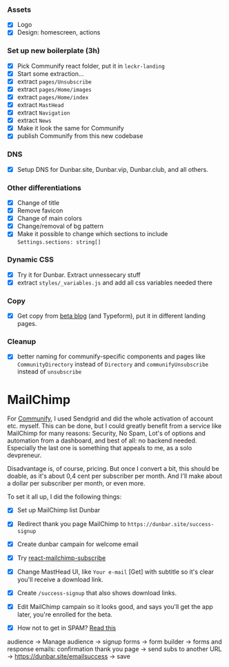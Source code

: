 
### Assets

- [x] Logo
- [x] Design: homescreen, actions

### Set up new boilerplate (3h)

- [x] Pick Communify react folder, put it in `leckr-landing`
- [x] Start some extraction...
- [x] extract `pages/Unsubscribe`
- [x] extract `pages/Home/images`
- [x] extract `pages/Home/index`
- [x] extract `MastHead`
- [x] extract `Navigation`
- [x] extract `News`
- [x] Make it look the same for Communify 
- [x] publish Communify from this new codebase

### DNS

- [x] Setup DNS for Dunbar.site, Dunbar.vip, Dunbar.club, and all others.

### Other differentiations

- [x] Change of title
- [x] Remove favicon
- [x] Change of main colors
- [x] Change/removal of bg pattern
- [x] Make it possible to change which sections to include `Settings.sections: string[]`

### Dynamic CSS

- [x] Try it for Dunbar. Extract unnessecary stuff
- [x] extract `styles/_variables.js` and add all css variables needed there

### Copy

- [x] Get copy from [beta blog](https://karsens.com/dunbar-beta) (and Typeform), put it in different landing pages.

### Cleanup

- [x] better naming for communify-specific components and pages like `CommunityDirectory` instead of `Directory` and `communifyUnsubscribe` instead of `unsubscribe`

# MailChimp

For [Communify](https://communify.cc), I used Sendgrid and did the whole activation of account etc. myself. This can be done, but I could greatly benefit from a service like MailChimp for many reasons: Security, No Spam, Lot's of options and automation from a dashboard, and best of all: no backend needed. Especially the last one is something that appeals to me, as a solo devpreneur.

Disadvantage is, of course, pricing. But once I convert a bit, this should be doable, as it's about 0,4 cent per subscriber per month. And I'll make about a dollar per subscriber per month, or even more. 

To set it all up, I did the following things:

- [x] Set up MailChimp list Dunbar
- [x] Redirect thank you page MailChimp to `https://dunbar.site/success-signup`
- [x] Create dunbar campain for welcome email
- [x] Try [react-mailchimp-subscribe](https://www.npmjs.com/package/react-mailchimp-subscribe)
- [x] Change MastHead UI, like `Your e-mail` [Get] with subtitle so it's clear you'll receive a download link.
- [x] Create `/success-signup` that also shows download links.
- [x] Edit MailChimp campain so it looks good, and says you'll get the app later, you're enrolled for the beta.
- [x] How not to get in SPAM? [Read this](https://mailchimp.com/resources/avoid-spam-filters/)


audience -> Manage audience -> signup forms -> form builder -> forms and response emails: confirmation thank you page -> send subs to another URL -> https://dunbar.site/emailsuccess -> save
